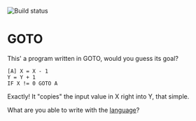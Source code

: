 ![Build status](https://marcoscm.visualstudio.com/GoTo/_apis/build/status/GoTo-.NET%20Desktop-CI)

# GOTO

This' a program written in GOTO, would you guess its goal?

```
[A] X = X - 1
Y = Y + 1
IF X != 0 GOTO A
```

Exactly! It "copies" the input value in X right into Y, that simple.

What are you able to write with the [language](https://github.com/MarcosCobena/GoTo/wiki/Language)?
